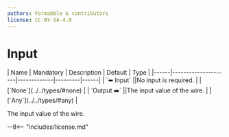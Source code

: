 ```yaml
---
authors: Formabble & contributors
license: CC-BY-SA-4.0
---
```



# Input

<div class="sh-parameters" markdown="1">
| Name | Mandatory | Description | Default | Type |
|------|---------------------|-------------|---------|------|
| `⬅️ Input` ||No input is required. | | [`None`](../../types/#none) |
| `Output ➡️` ||The input value of the wire. | | [`Any`](../../types/#any) |

</div>

The input value of the wire.

--8<-- "includes/license.md"

